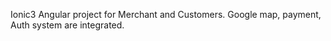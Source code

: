 
Ionic3 Angular project for Merchant and Customers.
Google map, payment, Auth system are integrated.
